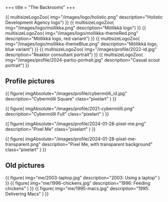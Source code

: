 +++
title = "The Backrooms"
+++

{{
    multisizeLogoZoo(
        img="/images/logo/holistic.png"
        description="Holistic Development Agency logo")
}}
{{
    multisizeLogoZoo(
        img="/images/logo/mollikka.png"
        description="Möllikkä logo")
}}
{{
    multisizeLogoZoo(
        img="/images/logo/mollikka-themeRed.png"
        description="Möllikkä logo, red variant")
}}
{{
    multisizeLogoZoo(
        img="/images/logo/mollikka-themeBlue.png"
        description="Möllikkä logo, blue variant")
}}
{{
    multisizeLogoZoo(
        img="/images/profile/2022-id.jpg"
        description="Reaktor consultant portrait")
}}
{{
    multisizeLogoZoo(
        img="/images/profile/2024-partio-portrait.jpg"
        description="Casual scout portrait")
}}

## Profile pictures

{{
    figure(
        imgAbsolute="/images/profile/cybermölli_id.jpg"
        description="Cybermölli Square"
        class="pixelart"
    )
}}

{{
    figure(
        imgAbsolute="/images/profile/2021-cybermölli.png"
        description="Cybermölli Full"
        class="pixelart"
    )
}}

{{
    figure(
        imgAbsolute="/images/profile/2024-01-28-pixel-me.png"
        description="Pixel Me"
        class="pixelart"
    )
}}

{{
    figure(
        imgAbsolute="/images/profile/2024-01-28-pixel-me-transparent.png"
        description="Pixel Me, with transparent background"
        class="pixelart"
    )
}}

## Old pictures

{{
    figure(
        img="me/2003-laptop.jpg"
        description="2003: Using a laptop"
    )
}}
{{
    figure(
        img="me/1996-chickens.jpg"
        description="1996: Feeding chickens"
    )
}}
{{
    figure(
        img="me/1995-macs.jpg"
        description="1995: Delivering Macs"
    )
}}
